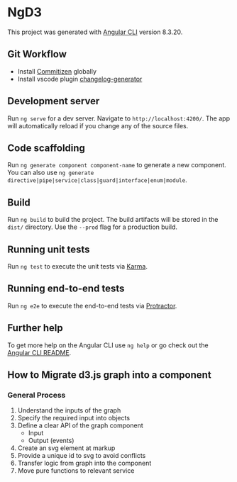 # NgD3

This project was generated with [Angular CLI](https://github.com/angular/angular-cli) version 8.3.20.

## Git Workflow

* Install [Commitizen](https://marketplace.visualstudio.com/items?itemName=axetroy.vscode-changelog-generator) globally
* Install vscode plugin [changelog-generator](https://marketplace.visualstudio.com/items?itemName=axetroy.vscode-changelog-generator)

## Development server

Run `ng serve` for a dev server. Navigate to `http://localhost:4200/`. The app will automatically reload if you change any of the source files.

## Code scaffolding

Run `ng generate component component-name` to generate a new component. You can also use `ng generate directive|pipe|service|class|guard|interface|enum|module`.

## Build

Run `ng build` to build the project. The build artifacts will be stored in the `dist/` directory. Use the `--prod` flag for a production build.

## Running unit tests

Run `ng test` to execute the unit tests via [Karma](https://karma-runner.github.io).

## Running end-to-end tests

Run `ng e2e` to execute the end-to-end tests via [Protractor](http://www.protractortest.org/).

## Further help

To get more help on the Angular CLI use `ng help` or go check out the [Angular CLI README](https://github.com/angular/angular-cli/blob/master/README.md).


## How to Migrate d3.js graph into a component

### General Process
1. Understand the inputs of the graph
2. Specify the required input into objects
3. Define a clear API of the graph component
    * Input
    * Output (events)
4. Create an svg element at markup
5. Provide a unique id to svg to avoid conflicts
6. Transfer logic from graph into the component
7. Move pure functions to relevant service
